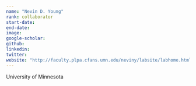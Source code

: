 ```yaml
---
name: "Nevin D. Young"
rank: collaborator
start-date: 
end-date: 
image: 
google-scholar: 
github: 
linkedin: 
twitter: 
website: "http://faculty.plpa.cfans.umn.edu/neviny/labsite/labhome.html"
---
```


University of Minnesota